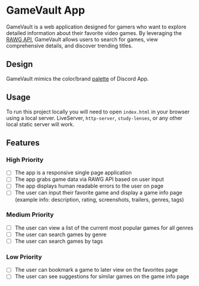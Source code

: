 # GameVault App

GameVault is a web application designed for gamers who want to explore detailed information about their favorite video games. By leveraging the [RAWG API](https://rawg.io/apidocs), GameVault allows users to search for games, view comprehensive details, and discover trending titles.

## Design

GameVault mimics the color/brand [palette](https://discord.com/branding) of Discord App.

## Usage

To run this project locally you will need to open `index.html` in your browser using a local server. LiveServer, `http-server`, `study-lenses`, or any other local static server will work.

## Features

### High Priority

- [ ] The app is a responsive single page application
- [ ] The app grabs game data via RAWG API based on user input
- [ ] The app displays human readable errors to the user on page
- [ ] The user can input their favorite game and display a game info page (example info: description, rating, screenshots, trailers, genres, tags)

### Medium Priority

- [ ] The user can view a list of the current most popular games for all genres
- [ ] The user can search games by genre
- [ ] The user can search games by tags

### Low Priority

- [ ] The user can bookmark a game to later view on the favorites page
- [ ] The user can see suggestions for similar games on the game info page
